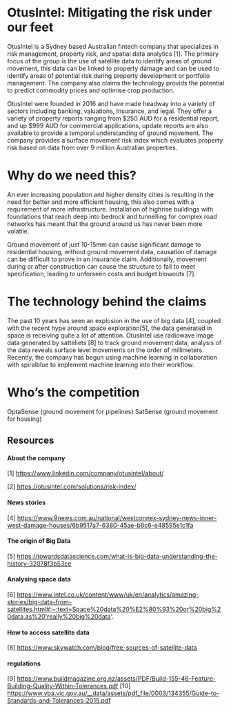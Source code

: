 # OtusIntel: Mitigating the risk under our feet
OtusIntel is a Sydney based Australian fintech company that specializes in risk management, property risk, and spatial data analytics [1]. The primary focus of the group is the use of satellite data to identify areas of ground movement, this data can be linked to property damage and can be used to identify areas of potential risk during property development or portfolio management. The company also claims the technology provids the potential to predict commodity prices and optimise crop production.

OtusIntel were founded in 2016 and have made headway into a variety of sectors including banking, valuations, Insurance, and legal. They offer a variety of property reports ranging from $250 AUD for a residential report, and up $999 AUD for commercial applications, update reports are also available to provide a temporal understanding of ground movement. The company provides a surface movement risk index which evaluates property risk based on data from over 9 million Australian properties.
# Why do we need this?
An ever increasing population and higher density cities is resulting in the need for better and more efficient housing, this also comes with a requirement of more infrastructure. Installation of highrise buildings with foundations that reach deep into bedrock and tunnelling for complex road networks has meant that the ground around us has never been more volatile.

Ground movement of just 10-15mm can cause significant damage to residential housing, without ground movement data, causation of damage can be difficult to prove in an insurance claim.
Additionally, movement during or after construction can cause the structure to fail to meet specification, leading to unforseen costs and budget blowouts [7].

# The technology behind the claims
The past 10 years has seen an explosion in the use of big data [4], coupled with the recent hype around space exploration[5], the data generated in space is receiving quite a lot of attention. OtusIntel use radiowave image data generated by satteliets [8] to track ground movement data, analysis of the data reveals surface level movements on the order of millimeters. Recently, the company has begun using machine learning in collaboration with spiralblue to implement machine learning into their workflow.



# Who’s the competition
OptaSense (ground movement for pipelines)
SatSense (ground movement for housing)

## Resources
#### About the company
[1] https://www.linkedin.com/company/otusintel/about/

[2] https://otusintel.com/solutions/risk-index/

#### News stories
[4] https://www.9news.com.au/national/westconnex-sydney-news-inner-west-damage-houses/6b9517a7-6380-45ae-b8c6-e48595e1c1fa

#### The origin of Big Data
[5] https://towardsdatascience.com/what-is-big-data-understanding-the-history-32078f3b53ce

#### Analysing space data
[6] https://www.intel.co.uk/content/www/uk/en/analytics/amazing-stories/big-data-from-satellites.html#:~:text=Space%20data%20%E2%80%93%20or%20big%20data,as%20'really%20big%20data'.

#### How to access satellite data
[8] https://www.skywatch.com/blog/free-sources-of-satellite-data

#### regulations
[9] https://www.buildmagazine.org.nz/assets/PDF/Build-155-48-Feature-Building-Quality-Within-Tolerances.pdf
[10] https://www.vba.vic.gov.au/__data/assets/pdf_file/0003/134355/Guide-to-Standards-and-Tolerances-2015.pdf


